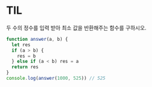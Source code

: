 # TIL

두 수의 정수를 입력 받아 최소 값을 반환해주는 함수를 구하시오.

```js
function answer(a, b) {
  let res
  if (a > b) {
    res = b
  } else if (a < b) res = a
  return res
}
console.log(answer(1000, 525)) // 525
```
